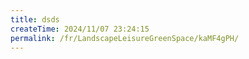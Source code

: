 ```yaml
---
title: dsds
createTime: 2024/11/07 23:24:15
permalink: /fr/LandscapeLeisureGreenSpace/kaMF4gPH/
---
```

